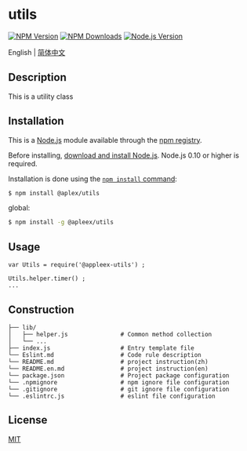 # utils
[![NPM Version][npm-image]][npm-url]
[![NPM Downloads][downloads-image]][downloads-url]
[![Node.js Version][node-version-image]][node-version-url]

English | [简体中文](./README-zh.md)

## Description
This is a utility class

## Installation
This is a [Node.js](https://nodejs.org/en/) module available through the
[npm registry](https://www.npmjs.com/).

Before installing, [download and install Node.js](https://nodejs.org/en/download/).
Node.js 0.10 or higher is required.

Installation is done using the
[`npm install` command](https://docs.npmjs.com/getting-started/installing-npm-packages-locally):

```bash
$ npm install @aplex/utils
```

global:
```bash
$ npm install -g @apleex/utils
```

## Usage
```
var Utils = require('@appleex-utils') ;

Utils.helper.timer() ;
...
```

## Construction
```
├── lib/                     
│   ├── helper.js               # Common method collection
│   └── ...
├── index.js                    # Entry template file
└── Eslint.md                   # Code rule description
└── README.md                   # project instruction(zh)
└── README.en.md                # project instruction(en)
└── package.json                # Project package configuration
└── .npmignore                  # npm ignore file configuration
└── .gitignore                  # git ignore file configuration
└── .eslintrc.js                # eslint file configuration
```

## License

[MIT](https://github.com/Appleec/aplex-utils/blob/master/LICENSE)

[npm-image]: https://img.shields.io/npm/v/@aplex/utils.svg
[npm-url]: https://npmjs.org/package/@aplex/utils
[node-version-image]: https://img.shields.io/node/v/@aplex/utils.svg
[node-version-url]: https://nodejs.org/en/download/
[downloads-image]: https://img.shields.io/npm/dm/@aplex/utils.svg
[downloads-url]: https://npmjs.org/package/@aplex/utils

